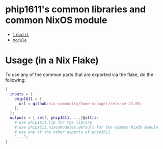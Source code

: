 # phip1611's common libraries and common NixOS module

- [`libutil`](./libutil/README.md)
- [`module`](./module/README.md)

# Usage (in a Nix Flake)

To use any of the common parts that are exported via the flake, do the
following:

```nix
{
  inputs = {
    phip1611 = {
      url = github:nix-community/home-manager/release-23.05;
    };
  };
  outputs = { self, phip1611, ...}@attrs:
    # use phip1611.lib for the library
    # use phip1611.nixosModules.default for the common NixOS module
    # use any of the other exports of phip1611
    "...";
}
```
